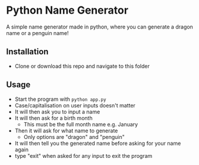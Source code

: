 # Python Name Generator

A simple name generator made in python, where you can generate a dragon name or a penguin name!

## Installation

- Clone or download this repo and navigate to this folder

## Usage

- Start the program with `python app.py`
- Case/capitalisation on user inputs doesn't matter
- It will then ask you to input a name
- It will then ask for a birth month
  - This must be the full month name e.g. January
- Then it will ask for what name to generate
  - Only options are "dragon" and "penguin"
- It will then tell you the generated name before asking for your name again
- type "exit" when asked for any input to exit the program

